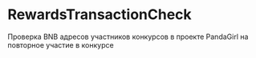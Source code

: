 # RewardsTransactionCheck
Проверка BNB адресов участников конкурсов в проекте PandaGirl на повторное участие в конкурсе
